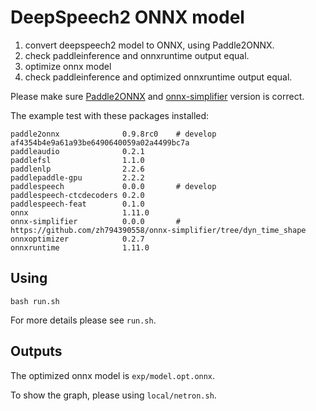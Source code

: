 # DeepSpeech2 ONNX model

1. convert deepspeech2 model to ONNX, using Paddle2ONNX.
2. check paddleinference and onnxruntime output equal.
3. optimize onnx model
4. check paddleinference and optimized onnxruntime output equal.

Please make sure [Paddle2ONNX](https://github.com/PaddlePaddle/Paddle2ONNX) and [onnx-simplifier](https://github.com/zh794390558/onnx-simplifier/tree/dyn_time_shape) version is correct.

The example test with these packages installed:
```
paddle2onnx              0.9.8rc0    # develop af4354b4e9a61a93be6490640059a02a4499bc7a
paddleaudio              0.2.1
paddlefsl                1.1.0
paddlenlp                2.2.6
paddlepaddle-gpu         2.2.2
paddlespeech             0.0.0       # develop
paddlespeech-ctcdecoders 0.2.0
paddlespeech-feat        0.1.0
onnx                     1.11.0
onnx-simplifier          0.0.0       # https://github.com/zh794390558/onnx-simplifier/tree/dyn_time_shape
onnxoptimizer            0.2.7
onnxruntime              1.11.0
```

## Using

```
bash run.sh
```

For more details please see `run.sh`.

## Outputs
The optimized onnx model is `exp/model.opt.onnx`.

To show the graph, please using `local/netron.sh`.
